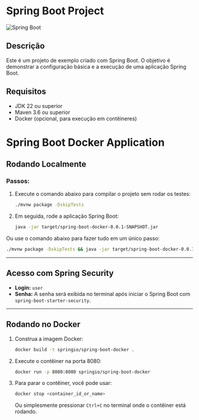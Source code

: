 # Spring Boot Project


![Spring Boot](https://camo.githubusercontent.com/f6fb26998002a1373e74fd301b132eaceaf86ecf3c4f80c67721dddc1f299abb/68747470733a2f2f6d69726f2e6d656469756d2e636f6d2f6d61782f3731362f312a6a4d51396c6b593553426e62634f6c4a423461697a672e706e67)


## Descrição

Este é um projeto de exemplo criado com Spring Boot. O objetivo é demonstrar a configuração básica e a execução de uma aplicação Spring Boot.

## Requisitos

- JDK 22 ou superior
- Maven 3.6 ou superior
- Docker (opcional, para execução em contêineres)


# Spring Boot Docker Application

## Rodando Localmente

### Passos:

1. Execute o comando abaixo para compilar o projeto sem rodar os testes:

   ```bash
   ./mvnw package -DskipTests
   ```

2. Em seguida, rode a aplicação Spring Boot:

   ```bash
   java -jar target/spring-boot-docker-0.0.1-SNAPSHOT.jar
   ```

Ou use o comando abaixo para fazer tudo em um único passo:

```bash
./mvnw package -DskipTests && java -jar target/spring-boot-docker-0.0.1-SNAPSHOT.jar
```

---

## Acesso com Spring Security

- **Login:** `user`
- **Senha:** A senha será exibida no terminal após iniciar o Spring Boot com `spring-boot-starter-security`.

---

## Rodando no Docker

1. Construa a imagem Docker:

   ```bash
   docker build -t springio/spring-boot-docker .
   ```

2. Execute o contêiner na porta 8080:

   ```bash
   docker run -p 8080:8080 springio/spring-boot-docker
   ```

3. Para parar o contêiner, você pode usar:

   ```bash
   docker stop <container_id_or_name>
   ```

   Ou simplesmente pressionar `Ctrl+C` no terminal onde o contêiner está rodando.
